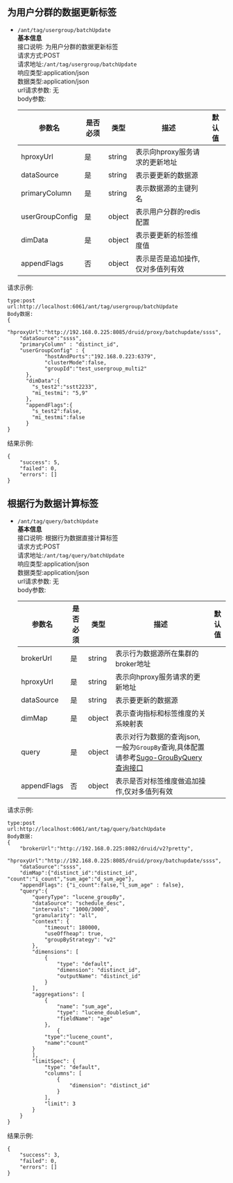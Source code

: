 ##  为用户分群的数据更新标签
- `/ant/tag/usergroup/batchUpdate`  
**基本信息**   
接口说明: 为用户分群的数据更新标签   
请求方式:POST  
请求地址:`/ant/tag/usergroup/batchUpdate`  
响应类型:application/json  
数据类型:application/json     
url请求参数: 无  
body参数:   

    参数名 | 是否必须 | 类型 | 描述  | 默认值
    ---- | ----- | --- | --- | ----
    hproxyUrl | 是 | string | 表示向hproxy服务请求的更新地址 |
    dataSource | 是 | string | 表示要更新的数据源 |
    primaryColumn | 是 | string | 表示数据源的主键列名 |
    userGroupConfig | 是 | object | 表示用户分群的redis配置 |
    dimData | 是 | object | 表示要更新的标签维度值 |
    appendFlags | 否 | object | 表示是否是追加操作,仅对多值列有效|
    
 
    

    
请求示例:
```
type:post
url:http://localhost:6061/ant/tag/usergroup/batchUpdate
Body数据:
{
	"hproxyUrl":"http://192.168.0.225:8085/druid/proxy/batchupdate/ssss",
	"dataSource":"ssss",
	"primaryColumn" : "distinct_id",
	"userGroupConfig" : { 
            "hostAndPorts":"192.168.0.223:6379",  
            "clusterMode":false,  
            "groupId":"test_usergroup_multi2"  
      },
      "dimData":{
      	"s_test2":"sstt2233",
      	"mi_testmi": "5,9"
      },
      "appendFlags":{
      	"s_test2":false,
      	"mi_testmi":false
      }
}
```
结果示例:
```
{
    "success": 5,
    "failed": 0,
    "errors": []
}
```

##  根据行为数据计算标签
- `/ant/tag/query/batchUpdate`  
**基本信息**   
接口说明: 根据行为数据直接计算标签   
请求方式:POST  
请求地址:`/ant/tag/query/batchUpdate`  
响应类型:application/json  
数据类型:application/json     
url请求参数: 无  
body参数:   

    参数名 | 是否必须 | 类型 | 描述  | 默认值
    ---- | ----- | --- | --- | ----
    brokerUrl | 是 | string | 表示行为数据源所在集群的broker地址 |
    hproxyUrl | 是 | string | 表示向hproxy服务请求的更新地址 |
    dataSource | 是 | string | 表示要更新的数据源 |
    dimMap | 是 | object | 表示查询指标和标签维度的关系映射表 |
    query | 是 | object | 表示对行为数据的查询json, 一般为`GroupBy`查询,具体配置请参考[Sugo-GrouByQuery查询接口](http://docs.sugo.io/developer/query/query.html#GroupBy) |
    appendFlags | 否 | object | 表示是否对标签维度做追加操作,仅对多值列有效|
    
 
    

    
请求示例:
```
type:post
url:http://localhost:6061/ant/tag/query/batchUpdate
Body数据:
{
    "brokerUrl":"http://192.168.0.225:8082/druid/v2?pretty",
    "hproxyUrl":"http://192.168.0.225:8085/druid/proxy/batchupdate/ssss",
    "dataSource":"ssss",
    "dimMap":{"distinct_id":"distinct_id", "count":"i_count","sum_age":"d_sum_age"},
    "appendFlags": {"i_count":false,"l_sum_age" : false},
    "query":{
        "queryType": "lucene_groupBy",
        "dataSource": "schedule_desc",
        "intervals": "1000/3000",
        "granularity": "all",
        "context": {
            "timeout": 180000,
            "useOffheap": true,
            "groupByStrategy": "v2"
        },
        "dimensions": [
            {
                "type": "default",
                "dimension": "distinct_id",
                "outputName": "distinct_id"
            }
        ],
        "aggregations": [
            {
                "name": "sum_age",
                "type": "lucene_doubleSum",
                "fieldName": "age"
            },
                {
            "type":"lucene_count",
            "name":"count"
        }
        ],
        "limitSpec": {
            "type": "default",
            "columns": [
                {
                    "dimension": "distinct_id"
                }
            ],
            "limit": 3
        }
    }
}
```
结果示例:
```
{
    "success": 3,
    "failed": 0,
    "errors": []
}
```